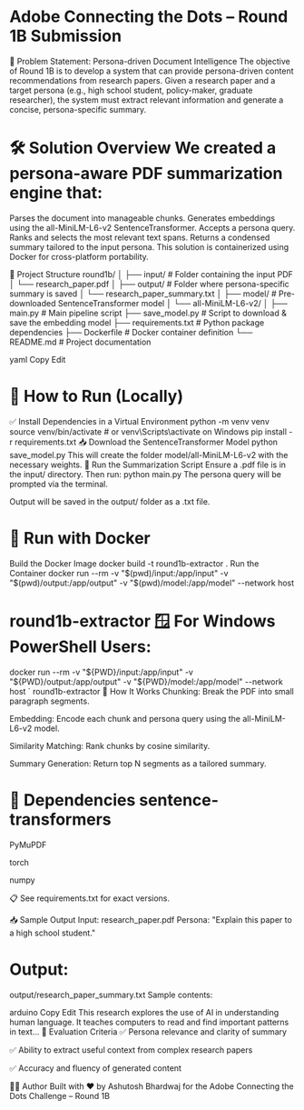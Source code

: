 # Adobe Connecting the Dots – Round 1B Submission
🎯 Problem Statement: Persona-driven Document Intelligence The objective of Round 1B is to develop a system that can provide persona-driven content recommendations from research papers. Given a research paper and a target persona (e.g., high school student, policy-maker, graduate researcher), the system must extract relevant information and generate a concise, persona-specific summary.

# 🛠️ Solution Overview We created a persona-aware PDF summarization engine that:

Parses the document into manageable chunks. Generates embeddings using the all-MiniLM-L6-v2 SentenceTransformer. Accepts a persona query. Ranks and selects the most relevant text spans. Returns a condensed summary tailored to the input persona. This solution is containerized using Docker for cross-platform portability.

📂 Project Structure round1b/ │ ├── input/ # Folder containing the input PDF │ └── research_paper.pdf │ ├── output/ # Folder where persona-specific summary is saved │ └── research_paper_summary.txt │ ├── model/ # Pre-downloaded SentenceTransformer model │ └── all-MiniLM-L6-v2/ │ ├── main.py # Main pipeline script ├── save_model.py # Script to download & save the embedding model ├── requirements.txt # Python package dependencies ├── Dockerfile # Docker container definition └── README.md # Project documentation

yaml Copy Edit

# 🚀 How to Run (Locally)

✅ Install Dependencies in a Virtual Environment python -m venv venv source venv/bin/activate # or venv\Scripts\activate on Windows pip install -r requirements.txt 📥 Download the SentenceTransformer Model python save_model.py This will create the folder model/all-MiniLM-L6-v2 with the necessary weights.
🧪 Run the Summarization Script Ensure a .pdf file is in the input/ directory. Then run: python main.py The persona query will be prompted via the terminal.

Output will be saved in the output/ folder as a .txt file.

# 🐳 Run with Docker

Build the Docker Image docker build -t round1b-extractor . Run the Container docker run --rm
-v "$(pwd)/input:/app/input"
-v "$(pwd)/output:/app/output"
-v "$(pwd)/model:/app/model"
--network host
# round1b-extractor 🪟 For Windows PowerShell Users:

docker run --rm -v "${PWD}/input:/app/input" -v "${PWD}/output:/app/output" -v "${PWD}/model:/app/model" --network host ` round1b-extractor 🧠 How It Works Chunking: Break the PDF into small paragraph segments.

Embedding: Encode each chunk and persona query using the all-MiniLM-L6-v2 model.

Similarity Matching: Rank chunks by cosine similarity.

Summary Generation: Return top N segments as a tailored summary.

# 📌 Dependencies sentence-transformers

PyMuPDF

torch

numpy

📋 See requirements.txt for exact versions.

📥 Sample Output Input: research_paper.pdf Persona: "Explain this paper to a high school student."

# Output:

output/research_paper_summary.txt Sample contents:

arduino Copy Edit This research explores the use of AI in understanding human language. It teaches computers to read and find important patterns in text... 🧪 Evaluation Criteria ✅ Persona relevance and clarity of summary

✅ Ability to extract useful context from complex research papers

✅ Accuracy and fluency of generated content

👨‍💻 Author Built with ❤️ by Ashutosh Bhardwaj for the Adobe Connecting the Dots Challenge – Round 1B
